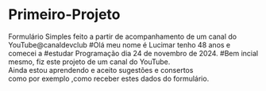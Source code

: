 # Primeiro-Projeto
Formulário Simples feito a partir de acompanhamento de um canal do YouTube@canaldevclub
 #Olá meu nome é Lucimar tenho 48 anos e comecei a 
#estudar Programação dia 24 de novembro de 2024.
#Bem incial mesmo, fiz este projeto de um canal do YouTube.<br>
Ainda estou aprendendo e aceito sugestões e consertos<br>como por exemplo ,como receber estes dados do formulário.</h1>
 
